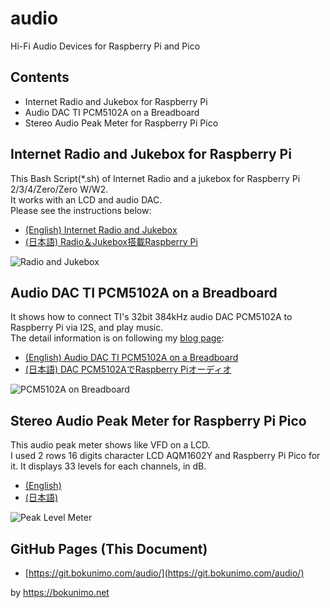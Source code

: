 # audio

Hi-Fi Audio Devices for Raspberry Pi and Pico  

## Contents

* Internet Radio and Jukebox for Raspberry Pi  
* Audio DAC TI PCM5102A on a Breadboard  
* Stereo Audio Peak Meter for Raspberry Pi Pico  

## Internet Radio and Jukebox for Raspberry Pi

This Bash Script(*.sh) of Internet Radio and a jukebox for Raspberry Pi 2/3/4/Zero/Zero W/W2.  
It works with an LCD and audio DAC.  
Please see the instructions below:  

* [(English) Internet Radio and Jukebox](https://translate.google.com/website?sl=ja&tl=en&hl&u=https://bokunimo.net/blog/raspberry-pi/3179/)  
* [(日本語) Radio＆Jukebox搭載Raspberry Pi](https://bokunimo.net/blog/raspberry-pi/3179/)  

![Radio and Jukebox](https://bokunimo.net/blog/wp-content/uploads/2023/01/DSC_2183.jpg)

## Audio DAC TI PCM5102A on a Breadboard

It shows how to connect TI's 32bit 384kHz audio DAC PCM5102A to Raspberry Pi via I2S, and play music.  
The detail information is on following my [blog page](https://bokunimo.net/blog/):  

* [(English) Audio DAC TI PCM5102A on a Breadboard](https://translate.google.com/website?sl=ja&tl=en&hl&u=https://bokunimo.net/blog/raspberry-pi/3123/)  
* [(日本語) DAC PCM5102AでRaspberry Piオーディオ](https://bokunimo.net/blog/raspberry-pi/3123/)  

![PCM5102A on Breadboard](https://bokunimo.net/blog/wp-content/uploads/2022/12/DSC_2077s.jpg)

## Stereo Audio Peak Meter for Raspberry Pi Pico

This audio peak meter shows like VFD on a LCD.  
I used 2 rows 16 digits character LCD AQM1602Y and Raspberry Pi Pico for it.
It displays 33 levels for each channels, in dB.  

* [(English)](https://translate.google.com/website?sl=ja&tl=en&hl&u=https://bokunimo.net/blog/audio/2807/)  
* [(日本語)](https://bokunimo.net/blog/audio/2807/)  

![Peak Level Meter](https://bokunimo.net/blog/wp-content/uploads/2022/11/DSC_1841.jpg)

## GitHub Pages (This Document)

* [https://git.bokunimo.com/audio/](https://git.bokunimo.com/audio/)

by <https://bokunimo.net>

